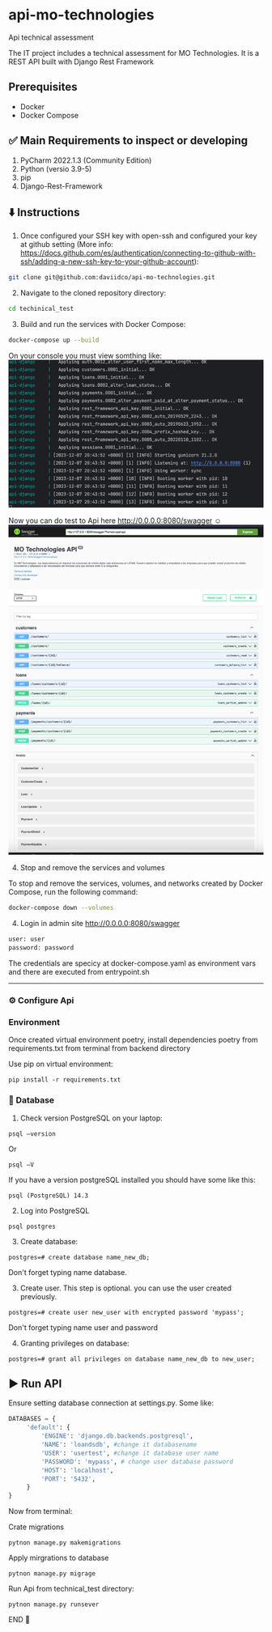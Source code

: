 # api-mo-technologies
Api technical assessment

The IT project includes a technical assessment for MO Technologies. It is a REST API built with Django Rest Framework

## Prerequisites

- Docker
- Docker Compose

## ✅ Main Requirements to inspect or developing

1. PyCharm 2022.1.3 (Community Edition)
2. Python (versio 3.9-5)
3. pip
4. Django-Rest-Framework


## ⬇️ Instructions

1. Once configured your SSH key with open-ssh and configured your key at github setting (More info: https://docs.github.com/es/authentication/connecting-to-github-with-ssh/adding-a-new-ssh-key-to-your-github-account):
```bash
git clone git@github.com:daviidco/api-mo-technologies.git
```
2. Navigate to the cloned repository directory:

```bash
cd techinical_test
```

3. Build and run the services with Docker Compose:

```bash
docker-compose up --build
```

On your console you must view somthing like:
![img.png](evidence/img_5.png)

Now you can do test to Api here http://0.0.0.0:8080/swagger  ☺️
![img.png](evidence%2Fimg.png)


4. Stop and remove the services and volumes

To stop and remove the services, volumes, and networks created by Docker Compose, run the following command:

```bash
docker-compose down --volumes
```

4. Login in admin site http://0.0.0.0:8080/swagger  
```bash
user: user
password: password
```
The credentials are specicy at docker-compose.yaml as environment vars and there are executed from entrypoint.sh

----------
### ⚙️ Configure Api

### Environment

Once created virtual environment poetry, install dependencies poetry from requirements.txt from terminal
from backend directory

Use pip on virtual environment:
```
pip install -r requirements.txt
```

### 🐘 Database

1. Check version PostgreSQL on your laptop:
```
psql –version
```
Or
```
psql –V
```

If you have a version postgreSQL installed you should have some like this:

```
psql (PostgreSQL) 14.3
```

2. Log into PostgreSQL
```
psql postgres
```

3. Create database:

```
postgres=# create database name_new_db;
```

Don't forget typing name database.

3. Create user. This step is optional. you can use the user created previously.

```
postgres=# create user new_user with encrypted password 'mypass';
```

Don't forget typing name user and password


4. Granting privileges on database:


```
postgres=# grant all privileges on database name_new_db to new_user;
```

## ▶️ Run API
Ensure setting database connection at settings.py. Some like:
```python
DATABASES = {
     'default': {
         'ENGINE': 'django.db.backends.postgresql',
         'NAME': 'loandsdb', #change it databasename
         'USER': 'usertest', #change it database user name
         'PASSWORD': 'mypass', # change user database password
         'HOST': 'localhost',
         'PORT': '5432',
     }
}
```
Now from terminal:

Crate migrations
```
pytnon manage.py makemigrations
```

Apply mirgrations to database
```
pytnon manage.py migrage
```

Run Api from technical_test directory:
```
pytnon manage.py runsever
```

END 🥳	
